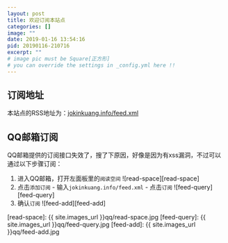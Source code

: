 ```yaml
---
layout: post
title: 欢迎订阅本站点
categories: []
image: ""
date: 2019-01-16 13:54:16
pid: 20190116-210716
excerpt: ""
# image pic must be Square[正方形]
# you can override the settings in _config.yml here !!
---
```


## 订阅地址
本站点的RSS地址为：[jokinkuang.info/feed.xml](http://www.jokinkuang.info/feed.xml)

## QQ邮箱订阅
QQ邮箱提供的订阅接口失效了，搜了下原因，好像是因为有xss漏洞，不过可以通过以下步骤订阅：

1. 进入QQ邮箱，打开左面板里的`阅读空间`
    ![read-space][read-space]
2. 点击`添加订阅` - 输入`jokinkuang.info/feed.xml` - 点击`订阅`
    ![feed-query][feed-query]
3. 确认`订阅`
    ![feed-add][feed-add]

[read-space]: {{ site.images_url }}qq/read-space.jpg
[feed-query]: {{ site.images_url }}qq/feed-query.jpg
[feed-add]: {{ site.images_url }}qq/feed-add.jpg
